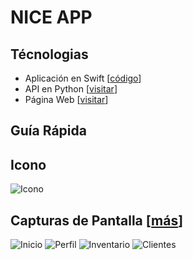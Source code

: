 # NICE APP

## Técnologias
* Aplicación en Swift [[código](https://github.com/mglacayo07/niceapp)]
* API en Python [[visitar](https://api4ein.niceapp.com.mx/)]
* Página Web [[visitar](https://ein.niceapp.com.mx/)]

## Guía Rápida

## Icono

![Icono](https://github.com/mglacayo07/niceapp-documentation/blob/main/img/icono.png)

## Capturas de Pantalla [[más](https://github.com/mglacayo07/niceapp-documentation/tree/main/img/capturas)]

![Inicio](https://github.com/mglacayo07/niceapp-documentation/blob/main/img/capturas/Inicio.png)
![Perfil](https://github.com/mglacayo07/niceapp-documentation/blob/main/img/capturas/perfil.png)
![Inventario](https://github.com/mglacayo07/niceapp-documentation/blob/main/img/capturas/inventario.png)
![Clientes](https://github.com/mglacayo07/niceapp-documentation/blob/main/img/capturas/clientes.png)
